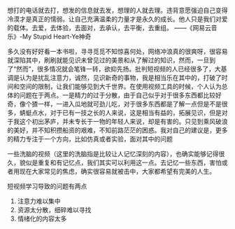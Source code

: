 想打的电话就去打，想发的信息就去发，想理的人就去理。违背意愿强迫自己变得冷漠才是真正的懦弱。让自己充满温柔的力量才是永久的成长。他人只是我们对爱的载体。去爱，去体验，去面对，去承认，去平衡，去重组。
——《网易云音乐》-My Stupid Heart-Ye神奇

多久没有好好看一本书啦，寻寻觅觅不知惊喜何处，网络冲浪真的很爽呀，很容易就深陷其中，刷刷就能见识未曾见过的美景和从了解过的知识，然而，一旦到了“然而”，很多情况就会笔锋一转，欲抑先扬。批判短视频的人已经很多了，大基调是认为是扰乱注意力，诚然，见识新奇的事物，我是相当乐在其中的，打破了时间和空间的限制，让我们能够见到大千世界。在使用视频工具的时候，个人认为总体的问题在于两点。一是精力的过于分散，由于自己似乎对于很多东西都比较好奇，像个猹一样，一进入瓜地就可劲儿吃，对于很多东西都是了解一点但是不是很多，蜻蜓点水，对于已有一技之长的人来说，这是相当有益的，拓展见识，但是对于我这个初出茅庐，并未专长于一物的年轻人来说，却是有害的。只见到乘风破浪的美好，并不知积攒船资的艰难，不知前路茫茫的困惑。我对自己的建议是，更多的精力专注于一个方向，比如仿真或者实验，面对其中的问题

一些洗脑的视频（这里的洗脑指是比较让人记忆深刻的内容），也确实能够记得很久，貌似是重复和有记忆点，我们其实可以利用这一点。去记忆一些东西，害怕或者用现在大家常见的焦虑，确实很容易就被击中，大家都希望有完美的人生。

短视频学习导致的问题有两点
1.	注意力难以集中
2.	资源太分散，细碎难以寻找
3.	情绪化的内容太多

